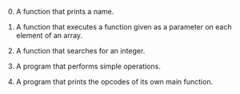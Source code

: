0. A function that prints a name.

1. A function that executes a function given as a parameter on each element of an array.

2. A function that searches for an integer.

3. A program that performs simple operations.

4. A program that prints the opcodes of its own main function.
